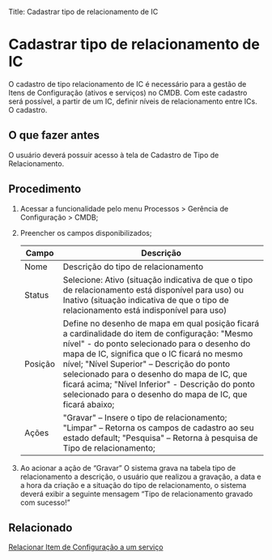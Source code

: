 Title: Cadastrar tipo de relacionamento de IC

# Cadastrar tipo de relacionamento de IC

O cadastro de tipo relacionamento de IC é necessário para a gestão de Itens de Configuração (ativos e serviços) no CMDB. Com este cadastro será possível, a partir de um IC, definir níveis de relacionamento entre ICs. O cadastro.

## O que fazer antes
O usuário deverá possuir acesso à tela de Cadastro de Tipo de Relacionamento.

## Procedimento

1. Acessar a funcionalidade pelo menu Processos > Gerência de Configuração > CMDB;

2. Preencher os campos disponibilizados;

    | Campo | Descrição |
    |-------|-----------|
    |Nome | Descrição do tipo de relacionamento|
    |Status | Selecione: Ativo (situação indicativa de que o tipo de relacionamento está disponível para uso) ou Inativo (situação indicativa de que o tipo de relacionamento está indisponível para uso)
    |Posição | Define no desenho de mapa em qual posição ficará a cardinalidade do item de configuração: "Mesmo nível" - do ponto selecionado para o desenho do mapa de IC, significa que o IC ficará no mesmo nível; "Nível Superior" – Descrição do ponto selecionado para o desenho do mapa de IC, que ficará acima; "Nível Inferior" - Descrição do ponto selecionado para o desenho do mapa de IC, que ficará abaixo;
    |Ações| "Gravar" – Insere o tipo de relacionamento; "Limpar" – Retorna os campos de cadastro ao seu estado default; "Pesquisa" – Retorna à pesquisa de Tipo de relacionamento;

3. Ao acionar a ação de “Gravar” O sistema grava na tabela tipo de relacionamento a descrição, o usuário que realizou a gravação, a data e a hora da criação e a situação do tipo de relacionamento, o sistema deverá exibir a seguinte mensagem “Tipo de relacionamento gravado com sucesso!”

## Relacionado

[Relacionar Item de Configuração a um serviço][1]

[1]:/pt-br/citsmart-platform-8/processes/configuration/use/create-ic-relationship.html